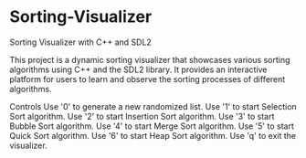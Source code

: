 # Sorting-Visualizer

Sorting Visualizer with C++ and SDL2

This project is a dynamic sorting visualizer that showcases various sorting algorithms using C++ and the SDL2 library. It provides an interactive platform for users to learn and observe the sorting processes of different algorithms.

Controls
Use '0' to generate a new randomized list.
Use '1' to start Selection Sort algorithm.
Use '2' to start Insertion Sort algorithm.
Use '3' to start Bubble Sort algorithm.
Use '4' to start Merge Sort algorithm.
Use '5' to start Quick Sort algorithm.
Use '6' to start Heap Sort algorithm.
Use 'q' to exit the visualizer.
